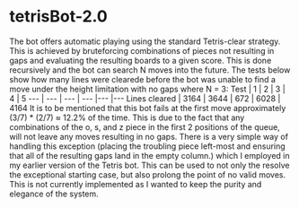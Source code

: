 # tetrisBot-2.0
The bot offers automatic playing using the standard Tetris-clear strategy. This is achieved by bruteforcing combinations of pieces not resulting in gaps and evaluating the resulting boards to a given score. This is done recursively and the bot can search N moves into the future. The tests below show how many lines were clearede before the bot was unable to find a move under the height limitation with no gaps where N = 3: 
Test | 1 | 2 | 3 | 4 | 5
--- | --- | --- | --- |--- |---
Lines cleared | 3164 | 3644 | 672 | 6028 | 4164
It is to be mentioned that this bot fails at the first move approximately (3/7) * (2/7) ≈ 12.2% of the time. This is due to the fact that any combinations of the o, s, and z piece in the first 2 positions of the queue, will not leave any moves resulting in no gaps. There is a very simple way of handling this exception (placing the troubling piece left-most and ensuring that all of the resulting gaps land in the empty column.) which I employed in my earlier version of the Tetris bot. This can be used to not only the resolve the exceptional starting case, but also prolong the point of no valid moves. This is not currently implemented as I wanted to keep the purity and elegance of the system.
